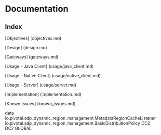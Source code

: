 # Documentation

## Index

[Objectives] (objectives.md)

[Design] (design.md)

[Gateways] (gateways.md)

[Usage - Java Client] (usage/java_client.md)

[Usage - Native Client] (usage/native_client.md)

[Usage - Server] (usage/server.md)

[Implementation] (implementation.md)

[Known Issues] (known_issues.md)
  <gateway-sender id="DC2" parallel="false" remote-distributed-system-id="2" disk-store-name="adp-gemfire-store" enable-batch-conflation="true" enable-persistence="true" manual-start="true" />

  <disk-store name="adp-gemfire-store">
    <disk-dirs>
      <disk-dir>data</disk-dir>
    </disk-dirs>
  </disk-store>

  <pdx persistent="true" read-serialized="true" disk-store-name="adp-gemfire-store" />

  <!-- NON-SOR REGIONS - START -->
  <region name="__gemusers" refid="REPLICATE_PERSISTENT">
        <region-attributes  disk-store-name="adp-gemfire-store" gateway-sender-ids="DC2" enable-gateway="true" />
  </region>

  <region name="__regionAttributesMetadata" refid="REPLICATE_PERSISTENT_OVERFLOW">
    <region-attributes disk-store-name="adp-gemfire-store" gateway-sender-ids="DC2" enable-gateway="true">
      <cache-listener>
        <class-name>io.pivotal.adp_dynamic_region_management.MetadataRegionCacheListener</class-name>
        <parameter name="distributionPolicyClass">
                <string>io.pivotal.adp_dynamic_region_management.BasicDistributionPolicy</string>
        </parameter>
        <parameter name="GLOBAL_DISTRIBUTION_POLICY">
                <string>DC2</string>
        </parameter>
        <parameter name="REGIONAL_DISTRIBUTION_POLICY">
                <string>DC2</string>
        </parameter>
        <parameter name="DEFAULT_DISTRIBUTION_POLICY">
                <string>GLOBAL</string>
        </parameter>
      </cache-listener>
      <eviction-attributes>
        <lru-heap-percentage action="overflow-to-disk"/>
      </eviction-attributes>
    </region-attributes>
  </region>
